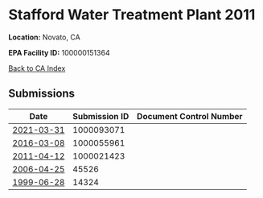 # Stafford Water Treatment Plant 2011

**Location:** Novato, CA

**EPA Facility ID:** 100000151364

[Back to CA Index](../../index.md)

## Submissions

| Date | Submission ID | Document Control Number |
|------|--------------|-------------------------|
| [2021-03-31](submissions/1000093071.md) | 1000093071 |  |
| [2016-03-08](submissions/1000055961.md) | 1000055961 |  |
| [2011-04-12](submissions/1000021423.md) | 1000021423 |  |
| [2006-04-25](submissions/45526.md) | 45526 |  |
| [1999-06-28](submissions/14324.md) | 14324 |  |
